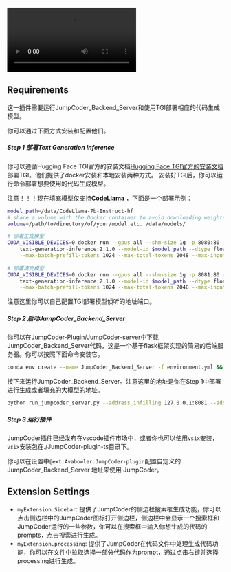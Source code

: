 <video src="./assets/sample.mp4"></video>

## Requirements

这一插件需要运行JumpCoder_Backend_Server和使用TGI部署相应的代码生成模型。

你可以通过下面方式安装和配置他们。

##### Step 1 部署Text Generation Inference

你可以遵循Hugging Face TGI官方的安装文档[Hugging Face TGI官方的安装文档](https://github.com/huggingface/text-generation-inference/blob/main/README.md)部署TGI。他们提供了docker安装和本地安装两种方式。
安装好TGI后，你可以运行命令部署想要使用的代码生成模型。

注意！！！现在填充模型仅支持**CodeLlama** ，下面是一个部署示例：

```bash
model_path=/data/CodeLlama-7b-Instruct-hf
# share a volume with the Docker container to avoid downloading weights every run
volume=/path/to/directory/of/your/model etc. /data/models/

# 部署生成模型
CUDA_VISIBLE_DEVICES=0 docker run --gpus all --shm-size 1g -p 8080:80 -v $volume:/data \
    text-generation-inference:2.1.0 --model-id $model_path --dtype float16 --num-shard 1 --max-batch-total-tokens 2048 \
    --max-batch-prefill-tokens 1024 --max-total-tokens 2048 --max-input-tokens 1024 --cuda-memory-fraction 0.4
    
# 部署填充模型
CUDA_VISIBLE_DEVICES=0 docker run --gpus all --shm-size 1g -p 8081:80 -v $volume:/data \
    text-generation-inference:2.1.0 --model-id $model_path --dtype float16 --num-shard 1 --max-batch-total-tokens 2048 \
    --max-batch-prefill-tokens 1024 --max-total-tokens 2048 --max-input-tokens 1024 --cuda-memory-fraction 0.4
```

注意这里你可以自己配置TGI部署模型侦听的地址端口。

##### Step 2 启动JumpCoder_Backend_Server

你可以在[JumpCoder-Plugin/JumpCoder-server](https://github.com/Avabowler/JumpCoder-Plugin/tree/main/JumpCoder-server)中下载JumpCoder_Backend_Server代码，这是一个基于flask框架实现的简易的后端服务器。你可以按照下面命令安装它。

```bash
conda env create --name JumpCoder_Backend_Server -f environment.yml && conda activate JumpCoder_Backend_Server
```

接下来运行JumpCoder_Backend_Server。注意这里的地址是你在Step 1中部署进行生成或者填充的大模型的地址。

```bash
python run_jumpcoder_server.py --address_infilling 127.0.0.1:8081 --address_generation 127.0.0.1:8080
```

##### Step 3 运行插件

JumpCoder插件已经发布在vscode插件市场中，或者你也可以使用`vsix`安装，`vsix`安装包在./JumpCoder-plugin-ts目录下。

你可以在设置中`@ext:Avabowler.JumpCoder-plugin`配置自定义的 JumpCoder_Backend_Server 地址来使用 JumpCoder。



## Extension Settings

* `myExtension.Sidebar`: 提供了JumpCoder的侧边栏搜索框生成功能，你可以点击侧边栏中的JumpCoder图标打开侧边栏，侧边栏中会显示一个搜索框和JumpCoder运行的一些参数，你可以在搜索框中输入你想生成的代码的prompts，点击搜索进行生成。
* `myExtension.processing`: 提供了JumpCoder在代码文件中处理生成代码功能，你可以在文件中拉取选择一部分代码作为prompt，通过点击右键并选择processing进行生成。
